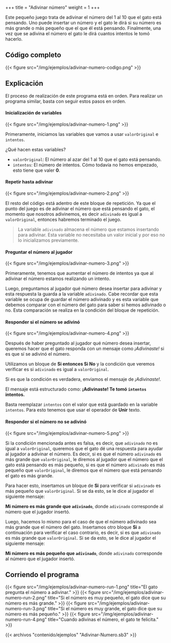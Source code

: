 +++
title = "Adivinar número"
weight = 1
+++

Este pequeño juego trata de adivinar el número del 1 al 10 que el gato está pensando. Uno puede insertar un número y el gato le dirá si su número es más grande o más pequeño que el que él está pensando. Finalmente, una vez que se adivina el número el gato le dirá cuantos intentos le tomó hacerlo.

## Código completo

{{< figure src="/img/ejemplos/adivinar-numero-codigo.png" >}}

## Explicación

El proceso de realización de este programa está en orden. Para realizar un programa similar, basta con seguir estos pasos en orden.

#### Inicialización de variables

{{< figure src="/img/ejemplos/adivinar-numero-1.png" >}}

Primeramente, iniciamos las variables que vamos a usar `valorOriginal` e `intentos`.

¿Qué hacen estas variables?

* `valorOriginal`: El número al azar del 1 al 10 que el gato está pensando.
* `intentos`: El número de intentos. Cómo todavía no hemos empezado, esto tiene que valer **0**.

#### Repetir hasta adivinar

{{< figure src="/img/ejemplos/adivinar-numero-2.png" >}}

El resto del código está adentro de este bloque de repetición. Ya que el punto del juego es de adivinar el número que está pensando el gato, el momento que nosotros adivinemos, es decir `adivinado` es igual a `valorOriginal`, entonces habremos terminado el juego.

> La variable `adivinado` almacena el número que estamos insertando para adivinar. Esta variable no necesitaba un valor inicial y por eso no lo inicializamos previamente.

#### Preguntar el número al jugador

{{< figure src="/img/ejemplos/adivinar-numero-3.png" >}}

Primeramente, tenemos que aumentar el número de intentos ya que al adivinar el número estamos realizando un intento.

Luego, preguntamos al jugador qué número desea insertar para adivinar y esta respuesta la guarda a la variable `adivinado`. Cabe recordar que esta variable se ocupa de guardar el número adivinado y es esta variable que debemos comparar con el número del gato para saber si hemos adivinado o no. Esta comparación se realiza en la condición del bloque de repetición.

#### Responder si el número se adivinó

{{< figure src="/img/ejemplos/adivinar-numero-4.png" >}}

Después de haber preguntado al jugador qué número desea insertar, queremos hacer que el gato responda con un mensaje como *¡Adivinaste!* si es que sí se adivinó el número.

Utilizamos un bloque de **Si entonces Si No** y la condición que veremos verificar es si `adivinado` es igual a `valorOriginal`.

Si es que la condición es verdadera, enviamos el mensaje de *¡Adivinaste!*.

El mensaje está estructurado como: **¡Adivinaste! Te tomó `intentos` intentos.**

Basta reemplazar `intentos` con el valor que está guardado en la variable `intentos`. Para esto tenemos que usar el operador de **Unir** texto.

#### Responder si el número no se adivinó

{{< figure src="/img/ejemplos/adivinar-numero-5.png" >}}

Si la condición mencionada antes es falsa, es decir, que `adivinado` no es igual a `valorOriginal`, queremos que el gato dé una respuesta para ayudar al jugador a adivinar el número. Es decir, si es que el número `adivinado` es más grande que `valorOriginal`, le diremos al jugador que el número que el gato está pensando es más pequeño, si es que el número `adivinado` es más pequeño que `valorOriginal`, le diremos que el número que está pensando el gato es más grande.

Para hacer esto, insertamos un bloque de **Si** para verificar si `adivinado` es más pequeño que `valorOriginal`. Si se da esto, se le dice al jugador el siguiente mensaje:

**Mi número es más grande que `adivinado`**, donde `adivinado` corresponde al número que el jugador insertó.

Luego, hacemos lo mismo para el caso de que el número adivinado sea más grande que el número del gato. Insertamos otro bloque **Si** a continuación para verificar el caso contrario, es decir, si es que `adivinado` es más grande que `valorOriginal`. Si se da esto, se le dice al jugador el siguiente mensaje:

**Mi número es más pequeño que `adivinado`**, donde `adivinado` corresponde al número que el jugador insertó.

## Corriendo el programa

{{< figure src="/img/ejemplos/adivinar-numero-run-1.png" title="El gato pregunta el número a adivinar." >}}
{{< figure src="/img/ejemplos/adivinar-numero-run-2.png" title="Si el número es muy pequeño, el gato dice que su número es más grande." >}}
{{< figure src="/img/ejemplos/adivinar-numero-run-3.png" title="Si el número es muy grande, el gato dice que su número es más pequeño." >}}
{{< figure src="/img/ejemplos/adivinar-numero-run-4.png" title="Cuando adivinas el número, el gato te felicita." >}}

{{< archivos "contenido/ejemplos" "Adivinar-Numero.sb3" >}}
